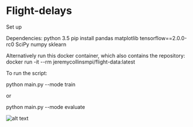 # Flight-delays
Set up

Dependencies:
python 3.5
pip install pandas matplotlib tensorflow==2.0.0-rc0 SciPy numpy sklearn

Alternatively run this docker container, which also contains the repository:
docker run -it --rm jeremycollinsmpi/flight-data:latest

To run the script:

python main.py --mode train

or 

python main.py --mode evaluate


![alt text](https://raw.githubusercontent.com/jeremycollinsmpi/flight-data/master/dag.png)
